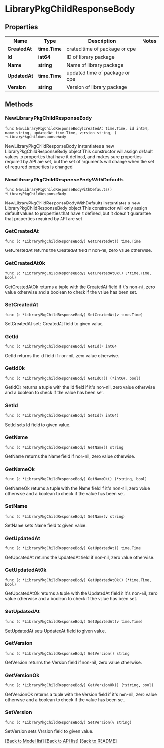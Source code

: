 # LibraryPkgChildResponseBody

## Properties

Name | Type | Description | Notes
------------ | ------------- | ------------- | -------------
**CreatedAt** | **time.Time** | crated time of package or cpe | 
**Id** | **int64** | ID of library package | 
**Name** | **string** | Name of library package | 
**UpdatedAt** | **time.Time** | updated time of package or cpe | 
**Version** | **string** | Version of library package | 

## Methods

### NewLibraryPkgChildResponseBody

`func NewLibraryPkgChildResponseBody(createdAt time.Time, id int64, name string, updatedAt time.Time, version string, ) *LibraryPkgChildResponseBody`

NewLibraryPkgChildResponseBody instantiates a new LibraryPkgChildResponseBody object
This constructor will assign default values to properties that have it defined,
and makes sure properties required by API are set, but the set of arguments
will change when the set of required properties is changed

### NewLibraryPkgChildResponseBodyWithDefaults

`func NewLibraryPkgChildResponseBodyWithDefaults() *LibraryPkgChildResponseBody`

NewLibraryPkgChildResponseBodyWithDefaults instantiates a new LibraryPkgChildResponseBody object
This constructor will only assign default values to properties that have it defined,
but it doesn't guarantee that properties required by API are set

### GetCreatedAt

`func (o *LibraryPkgChildResponseBody) GetCreatedAt() time.Time`

GetCreatedAt returns the CreatedAt field if non-nil, zero value otherwise.

### GetCreatedAtOk

`func (o *LibraryPkgChildResponseBody) GetCreatedAtOk() (*time.Time, bool)`

GetCreatedAtOk returns a tuple with the CreatedAt field if it's non-nil, zero value otherwise
and a boolean to check if the value has been set.

### SetCreatedAt

`func (o *LibraryPkgChildResponseBody) SetCreatedAt(v time.Time)`

SetCreatedAt sets CreatedAt field to given value.


### GetId

`func (o *LibraryPkgChildResponseBody) GetId() int64`

GetId returns the Id field if non-nil, zero value otherwise.

### GetIdOk

`func (o *LibraryPkgChildResponseBody) GetIdOk() (*int64, bool)`

GetIdOk returns a tuple with the Id field if it's non-nil, zero value otherwise
and a boolean to check if the value has been set.

### SetId

`func (o *LibraryPkgChildResponseBody) SetId(v int64)`

SetId sets Id field to given value.


### GetName

`func (o *LibraryPkgChildResponseBody) GetName() string`

GetName returns the Name field if non-nil, zero value otherwise.

### GetNameOk

`func (o *LibraryPkgChildResponseBody) GetNameOk() (*string, bool)`

GetNameOk returns a tuple with the Name field if it's non-nil, zero value otherwise
and a boolean to check if the value has been set.

### SetName

`func (o *LibraryPkgChildResponseBody) SetName(v string)`

SetName sets Name field to given value.


### GetUpdatedAt

`func (o *LibraryPkgChildResponseBody) GetUpdatedAt() time.Time`

GetUpdatedAt returns the UpdatedAt field if non-nil, zero value otherwise.

### GetUpdatedAtOk

`func (o *LibraryPkgChildResponseBody) GetUpdatedAtOk() (*time.Time, bool)`

GetUpdatedAtOk returns a tuple with the UpdatedAt field if it's non-nil, zero value otherwise
and a boolean to check if the value has been set.

### SetUpdatedAt

`func (o *LibraryPkgChildResponseBody) SetUpdatedAt(v time.Time)`

SetUpdatedAt sets UpdatedAt field to given value.


### GetVersion

`func (o *LibraryPkgChildResponseBody) GetVersion() string`

GetVersion returns the Version field if non-nil, zero value otherwise.

### GetVersionOk

`func (o *LibraryPkgChildResponseBody) GetVersionOk() (*string, bool)`

GetVersionOk returns a tuple with the Version field if it's non-nil, zero value otherwise
and a boolean to check if the value has been set.

### SetVersion

`func (o *LibraryPkgChildResponseBody) SetVersion(v string)`

SetVersion sets Version field to given value.



[[Back to Model list]](../README.md#documentation-for-models) [[Back to API list]](../README.md#documentation-for-api-endpoints) [[Back to README]](../README.md)


